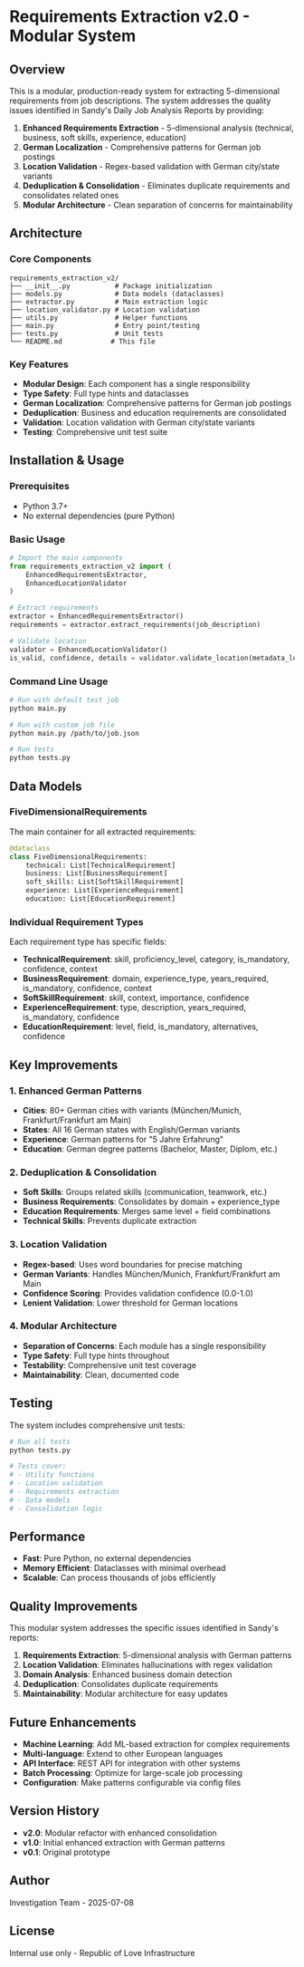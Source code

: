 # Requirements Extraction v2.0 - Modular System

## Overview

This is a modular, production-ready system for extracting 5-dimensional requirements from job descriptions. The system addresses the quality issues identified in Sandy's Daily Job Analysis Reports by providing:

1. **Enhanced Requirements Extraction** - 5-dimensional analysis (technical, business, soft skills, experience, education)
2. **German Localization** - Comprehensive patterns for German job postings
3. **Location Validation** - Regex-based validation with German city/state variants
4. **Deduplication & Consolidation** - Eliminates duplicate requirements and consolidates related ones
5. **Modular Architecture** - Clean separation of concerns for maintainability

## Architecture

### Core Components

```
requirements_extraction_v2/
├── __init__.py           # Package initialization
├── models.py             # Data models (dataclasses)
├── extractor.py          # Main extraction logic
├── location_validator.py # Location validation
├── utils.py              # Helper functions
├── main.py               # Entry point/testing
├── tests.py              # Unit tests
└── README.md            # This file
```

### Key Features

- **Modular Design**: Each component has a single responsibility
- **Type Safety**: Full type hints and dataclasses
- **German Localization**: Comprehensive patterns for German job postings
- **Deduplication**: Business and education requirements are consolidated
- **Validation**: Location validation with German city/state variants
- **Testing**: Comprehensive unit test suite

## Installation & Usage

### Prerequisites

- Python 3.7+
- No external dependencies (pure Python)

### Basic Usage

```python
# Import the main components
from requirements_extraction_v2 import (
    EnhancedRequirementsExtractor,
    EnhancedLocationValidator
)

# Extract requirements
extractor = EnhancedRequirementsExtractor()
requirements = extractor.extract_requirements(job_description)

# Validate location
validator = EnhancedLocationValidator()
is_valid, confidence, details = validator.validate_location(metadata_location, job_description)
```

### Command Line Usage

```bash
# Run with default test job
python main.py

# Run with custom job file
python main.py /path/to/job.json

# Run tests
python tests.py
```

## Data Models

### FiveDimensionalRequirements

The main container for all extracted requirements:

```python
@dataclass
class FiveDimensionalRequirements:
    technical: List[TechnicalRequirement]
    business: List[BusinessRequirement]
    soft_skills: List[SoftSkillRequirement]
    experience: List[ExperienceRequirement]
    education: List[EducationRequirement]
```

### Individual Requirement Types

Each requirement type has specific fields:

- **TechnicalRequirement**: skill, proficiency_level, category, is_mandatory, confidence, context
- **BusinessRequirement**: domain, experience_type, years_required, is_mandatory, confidence, context
- **SoftSkillRequirement**: skill, context, importance, confidence
- **ExperienceRequirement**: type, description, years_required, is_mandatory, confidence
- **EducationRequirement**: level, field, is_mandatory, alternatives, confidence

## Key Improvements

### 1. Enhanced German Patterns

- **Cities**: 80+ German cities with variants (München/Munich, Frankfurt/Frankfurt am Main)
- **States**: All 16 German states with English/German variants
- **Experience**: German patterns for "5 Jahre Erfahrung"
- **Education**: German degree patterns (Bachelor, Master, Diplom, etc.)

### 2. Deduplication & Consolidation

- **Soft Skills**: Groups related skills (communication, teamwork, etc.)
- **Business Requirements**: Consolidates by domain + experience_type
- **Education Requirements**: Merges same level + field combinations
- **Technical Skills**: Prevents duplicate extraction

### 3. Location Validation

- **Regex-based**: Uses word boundaries for precise matching
- **German Variants**: Handles München/Munich, Frankfurt/Frankfurt am Main
- **Confidence Scoring**: Provides validation confidence (0.0-1.0)
- **Lenient Validation**: Lower threshold for German locations

### 4. Modular Architecture

- **Separation of Concerns**: Each module has a single responsibility
- **Type Safety**: Full type hints throughout
- **Testability**: Comprehensive unit test coverage
- **Maintainability**: Clean, documented code

## Testing

The system includes comprehensive unit tests:

```bash
# Run all tests
python tests.py

# Tests cover:
# - Utility functions
# - Location validation
# - Requirements extraction
# - Data models
# - Consolidation logic
```

## Performance

- **Fast**: Pure Python, no external dependencies
- **Memory Efficient**: Dataclasses with minimal overhead
- **Scalable**: Can process thousands of jobs efficiently

## Quality Improvements

This modular system addresses the specific issues identified in Sandy's reports:

1. **Requirements Extraction**: 5-dimensional analysis with German patterns
2. **Location Validation**: Eliminates hallucinations with regex validation
3. **Domain Analysis**: Enhanced business domain detection
4. **Deduplication**: Consolidates duplicate requirements
5. **Maintainability**: Modular architecture for easy updates

## Future Enhancements

- **Machine Learning**: Add ML-based extraction for complex requirements
- **Multi-language**: Extend to other European languages
- **API Interface**: REST API for integration with other systems
- **Batch Processing**: Optimize for large-scale job processing
- **Configuration**: Make patterns configurable via config files

## Version History

- **v2.0**: Modular refactor with enhanced consolidation
- **v1.0**: Initial enhanced extraction with German patterns
- **v0.1**: Original prototype

## Author

Investigation Team - 2025-07-08

## License

Internal use only - Republic of Love Infrastructure
